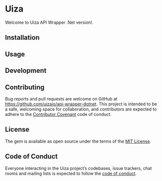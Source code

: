 # Uiza

 Welcome to Uiza API Wrapper .Net version!.

 ## Installation


 ## Usage

 ## Development


 ## Contributing

 Bug reports and pull requests are welcome on GitHub at https://github.com/uizaio/api-wrapper-dotnet. This project is intended to be a safe, welcoming space for collaboration, and contributors are expected to adhere to the [Contributor Covenant](http://contributor-covenant.org) code of conduct.

 ## License

 The gem is available as open source under the terms of the [MIT License](https://opensource.org/licenses/MIT).

 ## Code of Conduct

 Everyone interacting in the Uiza project’s codebases, issue trackers, chat rooms and mailing lists is expected to follow the [code of conduct](https://github.com/uizaio/api-wrapper-dotnet/CODE_OF_CONDUCT.md).